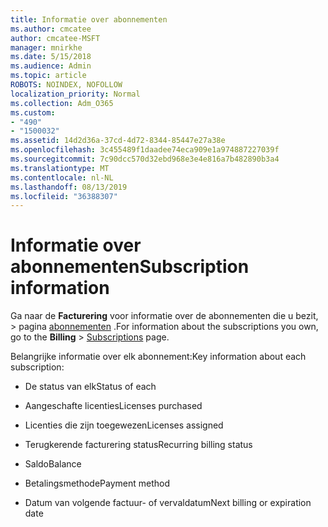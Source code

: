 ```yaml
---
title: Informatie over abonnementen
ms.author: cmcatee
author: cmcatee-MSFT
manager: mnirkhe
ms.date: 5/15/2018
ms.audience: Admin
ms.topic: article
ROBOTS: NOINDEX, NOFOLLOW
localization_priority: Normal
ms.collection: Adm_O365
ms.custom:
- "490"
- "1500032"
ms.assetid: 14d2d36a-37cd-4d72-8344-85447e27a38e
ms.openlocfilehash: 3c455489f1daadee74eca909e1a974887227039f
ms.sourcegitcommit: 7c90dcc570d32ebd968e3e4e816a7b482890b3a4
ms.translationtype: MT
ms.contentlocale: nl-NL
ms.lasthandoff: 08/13/2019
ms.locfileid: "36388307"
---
```

# <a name="subscription-information"></a><span data-ttu-id="6fe6e-102">Informatie over abonnementen</span><span class="sxs-lookup"><span data-stu-id="6fe6e-102">Subscription information</span></span>

<span data-ttu-id="6fe6e-103">Ga naar de **Facturering** voor informatie over de abonnementen die u bezit, \> pagina [abonnementen](https://go.microsoft.com/fwlink/p/?linkid=842054) .</span><span class="sxs-lookup"><span data-stu-id="6fe6e-103">For information about the subscriptions you own, go to the **Billing** \> [Subscriptions](https://go.microsoft.com/fwlink/p/?linkid=842054) page.</span></span>
  
<span data-ttu-id="6fe6e-104">Belangrijke informatie over elk abonnement:</span><span class="sxs-lookup"><span data-stu-id="6fe6e-104">Key information about each subscription:</span></span>
  
- <span data-ttu-id="6fe6e-105">De status van elk</span><span class="sxs-lookup"><span data-stu-id="6fe6e-105">Status of each</span></span>

- <span data-ttu-id="6fe6e-106">Aangeschafte licenties</span><span class="sxs-lookup"><span data-stu-id="6fe6e-106">Licenses purchased</span></span>

- <span data-ttu-id="6fe6e-107">Licenties die zijn toegewezen</span><span class="sxs-lookup"><span data-stu-id="6fe6e-107">Licenses assigned</span></span>

- <span data-ttu-id="6fe6e-108">Terugkerende facturering status</span><span class="sxs-lookup"><span data-stu-id="6fe6e-108">Recurring billing status</span></span>

- <span data-ttu-id="6fe6e-109">Saldo</span><span class="sxs-lookup"><span data-stu-id="6fe6e-109">Balance</span></span>

- <span data-ttu-id="6fe6e-110">Betalingsmethode</span><span class="sxs-lookup"><span data-stu-id="6fe6e-110">Payment method</span></span>

- <span data-ttu-id="6fe6e-111">Datum van volgende factuur- of vervaldatum</span><span class="sxs-lookup"><span data-stu-id="6fe6e-111">Next billing or expiration date</span></span>